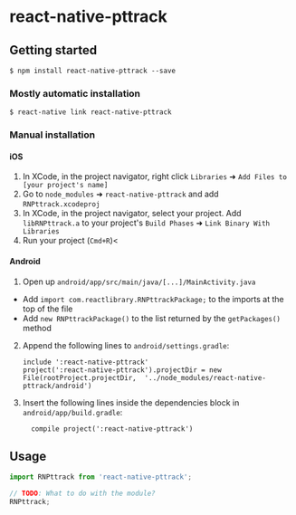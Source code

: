 
# react-native-pttrack

## Getting started

`$ npm install react-native-pttrack --save`

### Mostly automatic installation

`$ react-native link react-native-pttrack`

### Manual installation


#### iOS

1. In XCode, in the project navigator, right click `Libraries` ➜ `Add Files to [your project's name]`
2. Go to `node_modules` ➜ `react-native-pttrack` and add `RNPttrack.xcodeproj`
3. In XCode, in the project navigator, select your project. Add `libRNPttrack.a` to your project's `Build Phases` ➜ `Link Binary With Libraries`
4. Run your project (`Cmd+R`)<

#### Android

1. Open up `android/app/src/main/java/[...]/MainActivity.java`
  - Add `import com.reactlibrary.RNPttrackPackage;` to the imports at the top of the file
  - Add `new RNPttrackPackage()` to the list returned by the `getPackages()` method
2. Append the following lines to `android/settings.gradle`:
  	```
  	include ':react-native-pttrack'
  	project(':react-native-pttrack').projectDir = new File(rootProject.projectDir, 	'../node_modules/react-native-pttrack/android')
  	```
3. Insert the following lines inside the dependencies block in `android/app/build.gradle`:
  	```
      compile project(':react-native-pttrack')
  	```


## Usage
```javascript
import RNPttrack from 'react-native-pttrack';

// TODO: What to do with the module?
RNPttrack;
```
  
